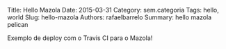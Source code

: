 Title: Hello Mazola
Date: 2015-03-31
Category: sem.categoria
Tags: hello, world
Slug: hello-mazola
Authors: rafaelbarrelo
Summary: hello mazola pelican

Exemplo de deploy com o Travis CI para o Mazola!

